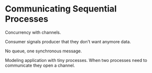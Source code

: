 # Communicating Sequential Processes

Concurrency with channels. 

Consumer signals producer that they don't want anymore data. 

No queue, one synchronous message.

Modeling application with tiny processes. When two processes need to communicate they open a channel.
